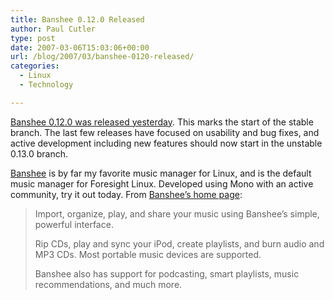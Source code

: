```yaml
---
title: Banshee 0.12.0 Released
author: Paul Cutler
type: post
date: 2007-03-06T15:03:06+00:00
url: /blog/2007/03/banshee-0120-released/
categories:
  - Linux
  - Technology

---
```

[Banshee 0.12.0 was released yesterday][1]. This marks the start of the stable branch. The last few releases have focused on usability and bug fixes, and active development including new features should now start in the unstable 0.13.0 branch.

[Banshee][2] is by far my favorite music manager for Linux, and is the default music manager for Foresight Linux. Developed using Mono with an active community, try it out today. From [Banshee&#8217;s home page][2]:

> Import, organize, play, and share your music using Banshee&#8217;s simple, powerful interface.
> 
> Rip CDs, play and sync your iPod, create playlists, and burn audio and MP3 CDs. Most portable music devices are supported.
> 
> Banshee also has support for podcasting, smart playlists, music recommendations, and much more.

 [1]: http://www.banshee-project.org/Releases/0.12.0
 [2]: http://www.banshee-project.org